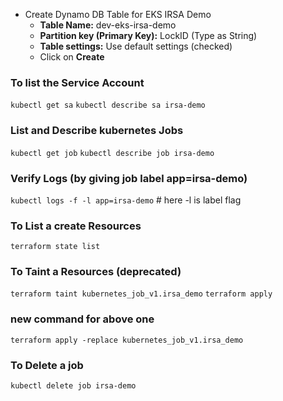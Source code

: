 - Create Dynamo DB Table for EKS IRSA Demo
  - **Table Name:** dev-eks-irsa-demo
  - **Partition key (Primary Key):** LockID (Type as String)
  - **Table settings:** Use default settings (checked)
  - Click on **Create**


### To list the Service Account
```kubectl get sa```
```kubectl describe sa irsa-demo```

### List and Describe kubernetes Jobs
```kubectl get job```
```kubectl describe job irsa-demo```

### Verify Logs (by giving job label app=irsa-demo)
```kubectl logs -f -l app=irsa-demo```    # here -l is label flag


### To List a create Resources
```terraform state list```

### To Taint a Resources (deprecated)
```terraform taint kubernetes_job_v1.irsa_demo```
```terraform apply```

### new command for above one
```terraform apply -replace kubernetes_job_v1.irsa_demo```

### To Delete a job
```kubectl delete job irsa-demo```
